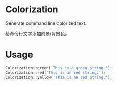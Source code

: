# Colorization
Generate command line colorized text.

给命令行文字添加前景/背景色。

# Usage

```php
Colorization::green('This is a green string.');
Colorization::red('This is an red string.');
Colorization::yellow('This is an red string.');
```
